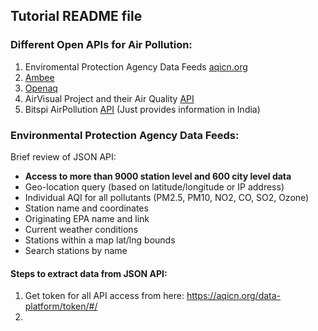 ## Tutorial README file
### Different Open APIs for Air Pollution: 
1. Enviromental Protection Agency Data Feeds [aqicn.org](https://aqicn.org/api/) 
2. [Ambee](http://docs.ambeedata.com/)
3. [Openaq](https://openaq.org/#/?_k=ogddyg)
4. AirVisual Project and their Air Quality [API](https://www.airvisual.com/)
5. Bitspi AirPollution [API](https://airpollutionapi.com/) (Just provides information in India)

### Environmental Protection Agency Data Feeds:
Brief review of JSON API:
* **Access to more than 9000 station level and 600 city level data**
* Geo-location query (based on latitude/longitude or IP address)
* Individual AQI for all pollutants (PM2.5, PM10, NO2, CO, SO2, Ozone)
* Station name and coordinates
* Originating EPA name and link
* Current weather conditions
* Stations within a map lat/lng bounds
* Search stations by name </br>
#### Steps to extract data from JSON API: 
1. Get token for all API access from here: https://aqicn.org/data-platform/token/#/ 
2. 
